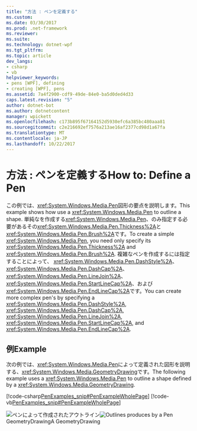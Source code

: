 ```yaml
---
title: "方法 : ペンを定義する"
ms.custom: 
ms.date: 03/30/2017
ms.prod: .net-framework
ms.reviewer: 
ms.suite: 
ms.technology: dotnet-wpf
ms.tgt_pltfrm: 
ms.topic: article
dev_langs:
- csharp
- vb
helpviewer_keywords:
- pens [WPF], defining
- creating [WPF], pens
ms.assetid: 7a4f2900-cdf9-49de-84e0-ba5d0ded4d33
caps.latest.revision: "5"
author: dotnet-bot
ms.author: dotnetcontent
manager: wpickett
ms.openlocfilehash: c173b895f67164152d5930efc6a385bc480aaa81
ms.sourcegitcommit: c2e216692ef7576a213ae16af2377cd98d1a67fa
ms.translationtype: MT
ms.contentlocale: ja-JP
ms.lasthandoff: 10/22/2017
---
```

# <a name="how-to-define-a-pen"></a><span data-ttu-id="0c78f-102">方法 : ペンを定義する</span><span class="sxs-lookup"><span data-stu-id="0c78f-102">How to: Define a Pen</span></span>
<span data-ttu-id="0c78f-103">この例では、<xref:System.Windows.Media.Pen>図形の要点を説明します。</span><span class="sxs-lookup"><span data-stu-id="0c78f-103">This example shows how use a <xref:System.Windows.Media.Pen> to outline a shape.</span></span> <span data-ttu-id="0c78f-104">単純なを作成する<xref:System.Windows.Media.Pen>、のみ指定する必要があるその<xref:System.Windows.Media.Pen.Thickness%2A>と<xref:System.Windows.Media.Pen.Brush%2A>です。</span><span class="sxs-lookup"><span data-stu-id="0c78f-104">To create a simple <xref:System.Windows.Media.Pen>, you need only specify its <xref:System.Windows.Media.Pen.Thickness%2A> and <xref:System.Windows.Media.Pen.Brush%2A>.</span></span> <span data-ttu-id="0c78f-105">複雑なペンを作成するには指定することによって、 <xref:System.Windows.Media.Pen.DashStyle%2A>、 <xref:System.Windows.Media.Pen.DashCap%2A>、 <xref:System.Windows.Media.Pen.LineJoin%2A>、 <xref:System.Windows.Media.Pen.StartLineCap%2A>、および<xref:System.Windows.Media.Pen.EndLineCap%2A>です。</span><span class="sxs-lookup"><span data-stu-id="0c78f-105">You can create more complex pen's by specifying a <xref:System.Windows.Media.Pen.DashStyle%2A>, <xref:System.Windows.Media.Pen.DashCap%2A>, <xref:System.Windows.Media.Pen.LineJoin%2A>, <xref:System.Windows.Media.Pen.StartLineCap%2A>, and <xref:System.Windows.Media.Pen.EndLineCap%2A>.</span></span>  
  
## <a name="example"></a><span data-ttu-id="0c78f-106">例</span><span class="sxs-lookup"><span data-stu-id="0c78f-106">Example</span></span>  
 <span data-ttu-id="0c78f-107">次の例では、<xref:System.Windows.Media.Pen>によって定義された図形を説明する、<xref:System.Windows.Media.GeometryDrawing>です。</span><span class="sxs-lookup"><span data-stu-id="0c78f-107">The following example uses a <xref:System.Windows.Media.Pen> to outline a shape defined by a <xref:System.Windows.Media.GeometryDrawing>.</span></span>  
  
 [!code-csharp[PenExamples_snip#PenExampleWholePage](../../../../samples/snippets/csharp/VS_Snippets_Wpf/PenExamples_snip/CSharp/PenExample.cs#penexamplewholepage)]
 [!code-vb[PenExamples_snip#PenExampleWholePage](../../../../samples/snippets/visualbasic/VS_Snippets_Wpf/PenExamples_snip/VisualBasic/PenExample.vb#penexamplewholepage)]  
  
 <span data-ttu-id="0c78f-108">![ペンによって作成されたアウトライン](../../../../docs/framework/wpf/graphics-multimedia/media/graphicsmm-simple-pen.jpg "graphicsmm_simple_pen")</span><span class="sxs-lookup"><span data-stu-id="0c78f-108">![Outlines produces by a Pen](../../../../docs/framework/wpf/graphics-multimedia/media/graphicsmm-simple-pen.jpg "graphicsmm_simple_pen")</span></span>  
<span data-ttu-id="0c78f-109">GeometryDrawing</span><span class="sxs-lookup"><span data-stu-id="0c78f-109">A GeometryDrawing</span></span>

